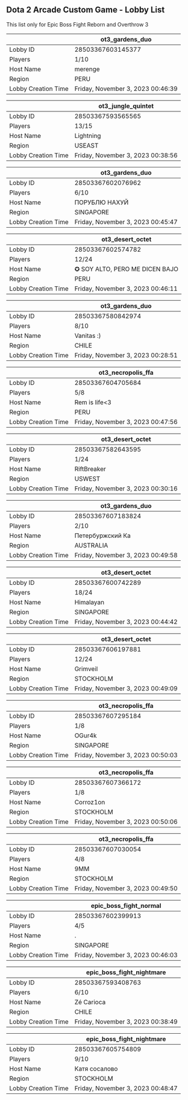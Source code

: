 ## Dota 2 Arcade Custom Game - Lobby List

This list only for Epic Boss Fight Reborn and Overthrow 3

|  | ot3_gardens_duo |
| ------ | ------ |
| Lobby ID | 28503367603145377 |
| Players | 1/10 |
| Host Name | merenge |
| Region | PERU |
| Lobby Creation Time | Friday, November 3, 2023 00:46:39 |


|  | ot3_jungle_quintet |
| ------ | ------ |
| Lobby ID | 28503367593565565 |
| Players | 13/15 |
| Host Name | Lightning |
| Region | USEAST |
| Lobby Creation Time | Friday, November 3, 2023 00:38:56 |


|  | ot3_gardens_duo |
| ------ | ------ |
| Lobby ID | 28503367602076962 |
| Players | 6/10 |
| Host Name | ПОРУБЛЮ НАХУЙ |
| Region | SINGAPORE |
| Lobby Creation Time | Friday, November 3, 2023 00:45:47 |


|  | ot3_desert_octet |
| ------ | ------ |
| Lobby ID | 28503367602574782 |
| Players | 12/24 |
| Host Name | ✪ SOY ALTO, PERO ME DICEN BAJO |
| Region | PERU |
| Lobby Creation Time | Friday, November 3, 2023 00:46:11 |


|  | ot3_gardens_duo |
| ------ | ------ |
| Lobby ID | 28503367580842974 |
| Players | 8/10 |
| Host Name | Vanitas :) |
| Region | CHILE |
| Lobby Creation Time | Friday, November 3, 2023 00:28:51 |


|  | ot3_necropolis_ffa |
| ------ | ------ |
| Lobby ID | 28503367604705684 |
| Players | 5/8 |
| Host Name | Rem is life<3 |
| Region | PERU |
| Lobby Creation Time | Friday, November 3, 2023 00:47:56 |


|  | ot3_desert_octet |
| ------ | ------ |
| Lobby ID | 28503367582643595 |
| Players | 1/24 |
| Host Name | RiftBreaker |
| Region | USWEST |
| Lobby Creation Time | Friday, November 3, 2023 00:30:16 |


|  | ot3_gardens_duo |
| ------ | ------ |
| Lobby ID | 28503367607183824 |
| Players | 2/10 |
| Host Name | Петербуржский Ка |
| Region | AUSTRALIA |
| Lobby Creation Time | Friday, November 3, 2023 00:49:58 |


|  | ot3_desert_octet |
| ------ | ------ |
| Lobby ID | 28503367600742289 |
| Players | 18/24 |
| Host Name | Himalayan |
| Region | SINGAPORE |
| Lobby Creation Time | Friday, November 3, 2023 00:44:42 |


|  | ot3_desert_octet |
| ------ | ------ |
| Lobby ID | 28503367606197881 |
| Players | 12/24 |
| Host Name | Grimveil |
| Region | STOCKHOLM |
| Lobby Creation Time | Friday, November 3, 2023 00:49:09 |


|  | ot3_necropolis_ffa |
| ------ | ------ |
| Lobby ID | 28503367607295184 |
| Players | 1/8 |
| Host Name | OGur4k |
| Region | SINGAPORE |
| Lobby Creation Time | Friday, November 3, 2023 00:50:03 |


|  | ot3_necropolis_ffa |
| ------ | ------ |
| Lobby ID | 28503367607366172 |
| Players | 1/8 |
| Host Name | Corroz1on |
| Region | STOCKHOLM |
| Lobby Creation Time | Friday, November 3, 2023 00:50:06 |


|  | ot3_necropolis_ffa |
| ------ | ------ |
| Lobby ID | 28503367607030054 |
| Players | 4/8 |
| Host Name | 9MM |
| Region | STOCKHOLM |
| Lobby Creation Time | Friday, November 3, 2023 00:49:50 |


|  | epic_boss_fight_normal |
| ------ | ------ |
| Lobby ID | 28503367602399913 |
| Players | 4/5 |
| Host Name | . |
| Region | SINGAPORE |
| Lobby Creation Time | Friday, November 3, 2023 00:46:03 |


|  | epic_boss_fight_nightmare |
| ------ | ------ |
| Lobby ID | 28503367593408763 |
| Players | 6/10 |
| Host Name | Zé Carioca |
| Region | CHILE |
| Lobby Creation Time | Friday, November 3, 2023 00:38:49 |


|  | epic_boss_fight_nightmare |
| ------ | ------ |
| Lobby ID | 28503367605754809 |
| Players | 9/10 |
| Host Name | Катя сосалово |
| Region | STOCKHOLM |
| Lobby Creation Time | Friday, November 3, 2023 00:48:47 |


